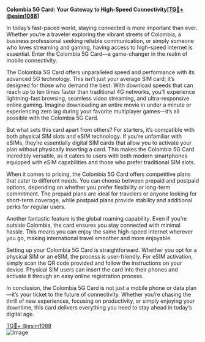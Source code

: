 **Colombia 5G Card: Your Gateway to High-Speed Connectivity[[TG💪+ @esim1088](https://t.me/s/esim1088)]**

In today’s fast-paced world, staying connected is more important than ever. Whether you’re a traveler exploring the vibrant streets of Colombia, a business professional seeking reliable communication, or simply someone who loves streaming and gaming, having access to high-speed internet is essential. Enter the Colombia 5G Card—a game-changer in the realm of mobile connectivity.

The Colombia 5G Card offers unparalleled speed and performance with its advanced 5G technology. This isn’t just your average SIM card; it’s designed for those who demand the best. With download speeds that can reach up to ten times faster than traditional 4G networks, you’ll experience lightning-fast browsing, seamless video streaming, and ultra-responsive online gaming. Imagine downloading an entire movie in under a minute or experiencing zero lag during your favorite multiplayer games—it’s all possible with the Colombia 5G Card.

But what sets this card apart from others? For starters, it’s compatible with both physical SIM slots and eSIM technology. If you’re unfamiliar with eSIMs, they’re essentially digital SIM cards that allow you to activate your plan without physically inserting a card. This makes the Colombia 5G Card incredibly versatile, as it caters to users with both modern smartphones equipped with eSIM capabilities and those who prefer traditional SIM slots.

When it comes to pricing, the Colombia 5G Card offers competitive plans that cater to different needs. You can choose between prepaid and postpaid options, depending on whether you prefer flexibility or long-term commitment. The prepaid plans are ideal for travelers or anyone looking for short-term coverage, while postpaid plans provide stability and additional perks for regular users.

Another fantastic feature is the global roaming capability. Even if you’re outside Colombia, the card ensures you stay connected with minimal hassle. This means you can enjoy the same high-speed internet wherever you go, making international travel smoother and more enjoyable.

Setting up your Colombia 5G Card is straightforward. Whether you opt for a physical SIM or an eSIM, the process is user-friendly. For eSIM activation, simply scan the QR code provided and follow the instructions on your device. Physical SIM users can insert the card into their phones and activate it through an easy online registration process.

In conclusion, the Colombia 5G Card is not just a mobile phone or data plan—it’s your ticket to the future of connectivity. Whether you’re chasing the thrill of new experiences, focusing on productivity, or simply enjoying your downtime, this card delivers everything you need to stay ahead in today’s digital age. 

[TG💪+ @esim1088](https://t.me/s/esim1088)  
![Image](https://i.postimg.cc/Y0z9fWf4/image.png)